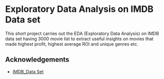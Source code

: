 
# Exploratory Data Analysis on IMDB Data set

This short project carries out the EDA (Exploratory Data Analysis) on IMDB data set having 3000 movie list to extract useful insights on movies that made highest profit, highest average ROI and unique genres etc.
## Acknowledgements

 - [IMDB_Data Set](https://www.imdb.com/interfaces/)
 
 


 

